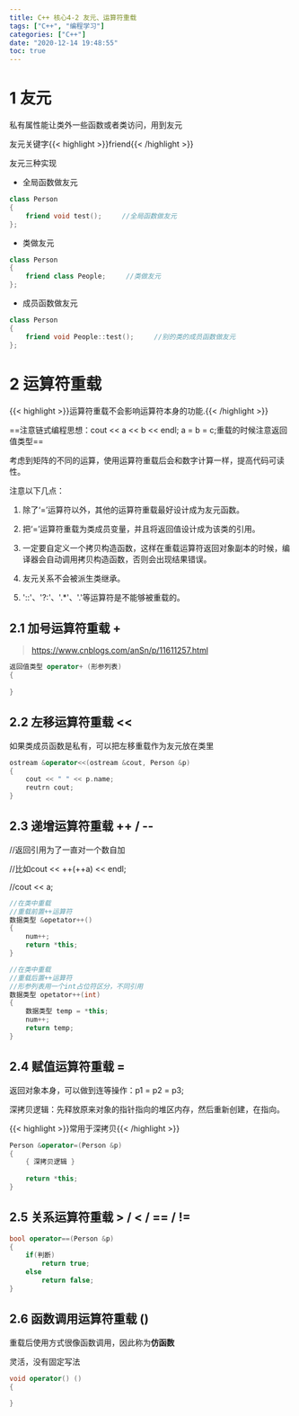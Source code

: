 ```yaml
---
title: C++ 核心4-2 友元、运算符重载
tags: ["C++", "编程学习"]
categories: ["C++"]
date: "2020-12-14 19:48:55"
toc: true
---
```




# 1 友元
私有属性能让类外一些函数或者类访问，用到友元

友元关键字{{< highlight >}}friend{{< /highlight >}}

友元三种实现
- 全局函数做友元
```cpp
class Person
{
    friend void test();     //全局函数做友元
};
```

- 类做友元
```cpp
class Person
{
    friend class People;     //类做友元
};
```

- 成员函数做友元
```cpp
class Person
{
    friend void People::test();     //别的类的成员函数做友元
};
```

# 2 运算符重载
{{< highlight >}}运算符重载不会影响运算符本身的功能.{{< /highlight >}}

==注意链式编程思想：cout << a << b << endl;  a = b = c;重载的时候注意返回值类型==

考虑到矩阵的不同的运算，使用运算符重载后会和数字计算一样，提高代码可读性。

注意以下几点：

1. 除了‘=’运算符以外，其他的运算符重载最好设计成为友元函数。

2. 把‘=’运算符重载为类成员变量，并且将返回值设计成为该类的引用。

3. 一定要自定义一个拷贝构造函数，这样在重载运算符返回对象副本的时候，编译器会自动调用拷贝构造函数，否则会出现结果错误。

4. 友元关系不会被派生类继承。

5. '::'、'?:'、'.*'、'.'等运算符是不能够被重载的。

## 2.1 加号运算符重载 +
> https://www.cnblogs.com/anSn/p/11611257.html

```cpp
返回值类型 operator+ (形参列表)
{
    
}
```

## 2.2 左移运算符重载 <<
如果类成员函数是私有，可以把左移重载作为友元放在类里

```cpp
ostream &operator<<(ostream &cout, Person &p)
{
    cout << " " << p.name;
    reutrn cout;
}
```

## 2.3 递增运算符重载 ++ / --
//返回引用为了一直对一个数自加

//比如cout << ++(++a) << endl;

//cout << a;
```cpp
//在类中重载
//重载前置++运算符
数据类型 &opetator++()
{
    num++;
    return *this;
}
```
```cpp
//在类中重载
//重载后置++运算符
//形参列表用一个int占位符区分，不同引用
数据类型 opetator++(int)
{
    数据类型 temp = *this;
    num++;
    return temp;
}
```

## 2.4 赋值运算符重载 =
返回对象本身，可以做到连等操作：p1 = p2 = p3;

深拷贝逻辑：先释放原来对象的指针指向的堆区内存，然后重新创建，在指向。

{{< highlight >}}常用于深拷贝{{< /highlight >}}
```cpp
Person &operator=(Person &p)
{
    { 深拷贝逻辑 }
    
    return *this;
}
```

## 2.5 关系运算符重载 > / < / == / !=
```cpp
bool operator==(Person &p)
{
    if(判断)
        return true;
    else
        return false;
}
```

## 2.6 函数调用运算符重载 ()
重载后使用方式很像函数调用，因此称为**仿函数**

灵活，没有固定写法
```cpp
void operator() ()
{
    
}
```